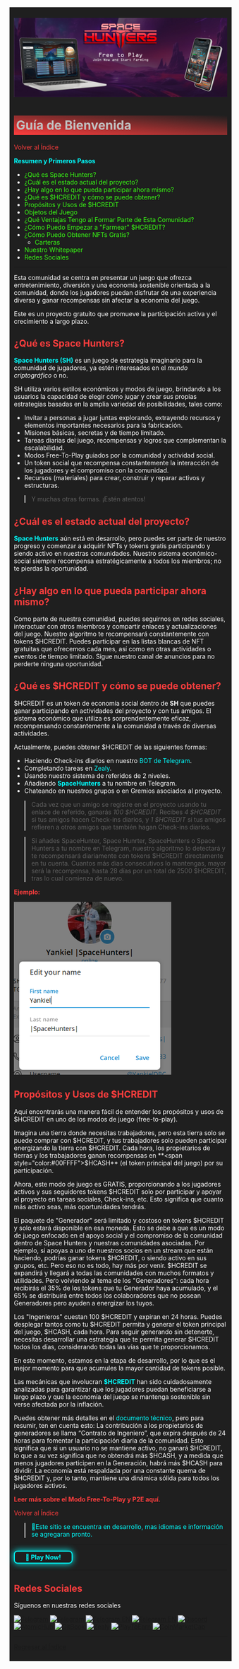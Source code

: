 <div style="background-color:#1F1F1F; padding:10px; color:#FFFFFF;">

![Space Hunters: Reborn](../../../static/img/SH_Banner.jpg)

# <div style="background: linear-gradient(185deg, #1F1F1F, #FF3D3D); padding: 5px; color: #FFFFFF;"><span style="color:#C0C0C0">Guía de Bienvenida</span></div>

[<span style="color:#FF3D3D">Volver al Índice](../00-index.md)

**<span style="color:#00FFFF">Resumen y Primeros Pasos**

  - [<span style="color:#39FF14">¿Qué es Space Hunters?](#what-is-space-hunters)
  - [<span style="color:#39FF14">¿Cuál es el estado actual del proyecto?](#what-is-the-current-state-of-the-project)
  - [<span style="color:#39FF14">¿Hay algo en lo que pueda participar ahora mismo?](#is-there-anything-i-can-participate-in-right-now)
  - [<span style="color:#39FF14">¿Qué es $HCREDIT y cómo se puede obtener?](#what-is-hcredit-and-how-can-it-be-obtained)
  - [<span style="color:#39FF14">Propósitos y Usos de $HCREDIT](#purposes-and-uses-of-hcredit)
  - [<span style="color:#39FF14">Objetos del Juego](#game-items)
  - [<span style="color:#39FF14">¿Qué Ventajas Tengo al Formar Parte de Esta Comunidad?](#what-advantages-do-i-have-by-being-part-of-this-community)
  - [<span style="color:#39FF14">¿Cómo Puedo Empezar a "Farmear" $HCREDIT?](#how-can-i-start-farming-hcredit)
  - [<span style="color:#39FF14">¿Cómo Puedo Obtener NFTs Gratis?](#how-can-i-obtain-free-nfts)
    - [<span style="color:#39FF14">Carteras](#wallets)
  - [<span style="color:#39FF14">Nuestro Whitepaper](#our-whitepaper)
  - [<span style="color:#39FF14">Redes Sociales](#social-media)

<hr style="border-color:#C0C0C0;"/>

Esta comunidad se centra en presentar un juego que ofrezca entretenimiento, diversión y una economía sostenible orientada a la comunidad, donde los jugadores puedan disfrutar de una experiencia diversa y ganar recompensas sin afectar la economía del juego.

Este es un proyecto gratuito que promueve la participación activa y el crecimiento a largo plazo.

## <span style="color:#FF3D3D">¿Qué es Space Hunters?

**<span style="color:#00FFFF">Space Hunters (SH)** es un juego de estrategia imaginario para la comunidad de jugadores, ya estén interesados en el *mundo criptográfico* o no.

SH utiliza varios estilos económicos y modos de juego, brindando a los usuarios la capacidad de elegir cómo jugar y crear sus propias estrategias basadas en la amplia variedad de posibilidades, tales como:
* Invitar a personas a jugar juntas explorando, extrayendo recursos y elementos importantes necesarios para la fabricación.
* Misiones básicas, secretas y de tiempo limitado.
* Tareas diarias del juego, recompensas y logros que complementan la escalabilidad.
* Modos Free-To-Play guiados por la comunidad y actividad social.
* Un token social que recompensa constantemente la interacción de los jugadores y el compromiso con la comunidad.
* Recursos (materiales) para crear, construir y reparar activos y estructuras.

> Y muchas otras formas. ¡Estén atentos!

## <span style="color:#FF3D3D">¿Cuál es el estado actual del proyecto?

**<span style="color:#00FFFF">Space Hunters** aún está en desarrollo, pero puedes ser parte de nuestro progreso y comenzar a adquirir NFTs y tokens gratis participando y siendo activo en nuestras comunidades. Nuestro sistema económico-social siempre recompensa estratégicamente a todos los miembros; no te pierdas la oportunidad.

## <span style="color:#FF3D3D">¿Hay algo en lo que pueda participar ahora mismo?

Como parte de nuestra comunidad, puedes seguirnos en redes sociales, interactuar con otros miembros y compartir enlaces y actualizaciones del juego. Nuestro algoritmo te recompensará constantemente con tokens $HCREDIT. Puedes participar en las listas blancas de NFT gratuitas que ofrecemos cada mes, así como en otras actividades o eventos de tiempo limitado. Sigue nuestro canal de anuncios para no perderte ninguna oportunidad.

## <span style="color:#FF3D3D">¿Qué es $HCREDIT y cómo se puede obtener?

$HCREDIT es un token de economía social dentro de **SH** que puedes ganar participando en actividades del proyecto y con tus amigos. El sistema económico que utiliza es sorprendentemente eficaz, recompensando constantemente a la comunidad a través de diversas actividades.

Actualmente, puedes obtener $HCREDIT de las siguientes formas:
* Haciendo Check-ins diarios en nuestro [<span style="color:#00FFFF">BOT de Telegram](https://t.me/SpaceHuntersBot?start=NK1Y6ST3).
* Completando tareas en [<span style="color:#00FFFF">Zealy](https://zealy.io/cw/spacehuntersthereborn/invite/UroI4c6fhtB3SX65siHBX).
* Usando nuestro sistema de referidos de 2 niveles.
* Añadiendo **<span style="color:#00FFFF">SpaceHunters** a tu nombre en Telegram.
* Chateando en nuestros grupos o en Gremios asociados al proyecto.

> Cada vez que un amigo se registre en el proyecto usando tu enlace de referido, ganarás *100 $HCREDIT*. Recibes *4 $HCREDIT* si tus amigos hacen Check-ins diarios, y *1 $HCREDIT* si tus amigos refieren a otros amigos que también hagan Check-ins diarios.

> Si añades SpaceHunter, Space Hunrter, SpaceHunters o Space Hunters a tu nombre en Telegram, nuestro algoritmo lo detectará y te recompensará diariamente con tokens $HCREDIT directamente en tu cuenta. Cuantos más días consecutivos lo mantengas, mayor será la recompensa, hasta 28 días por un total de 2500 $HCREDIT, tras lo cual comienza de nuevo.

**<span style="color:#FF3D3D">Ejemplo:**

![alt text](../../../static/img/image.png)

## <span style="color:#FF3D3D">Propósitos y Usos de $HCREDIT

Aquí encontrarás una manera fácil de entender los propósitos y usos de $HCREDIT en uno de los modos de juego (free-to-play).

Imagina una tierra donde necesitas trabajadores, pero esta tierra solo se puede comprar con $HCREDIT, y tus trabajadores solo pueden participar energizando la tierra con $HCREDIT. Cada hora, los propietarios de tierras y los trabajadores ganan recompensas en **<span style="color:#00FFFF">$HCASH** (el token principal del juego) por su participación.

Ahora, este modo de juego es GRATIS, proporcionando a los jugadores activos y sus seguidores tokens $HCREDIT solo por participar y apoyar el proyecto en tareas sociales, Check-ins, etc. Esto significa que cuanto más activo seas, más oportunidades tendrás.

El paquete de "Generador" será limitado y costoso en tokens $HCREDIT y solo estará disponible en esa moneda. Esto se debe a que es un modo de juego enfocado en el apoyo social y el compromiso de la comunidad dentro de Space Hunters y nuestras comunidades asociadas. Por ejemplo, si apoyas a uno de nuestros socios en un stream que están haciendo, podrías ganar tokens $HCREDIT, o siendo activo en sus grupos, etc. Pero eso no es todo, hay más por venir. $HCREDIT se expandirá y llegará a todas las comunidades con muchos formatos y utilidades. Pero volviendo al tema de los "Generadores": cada hora recibirás el 35% de los tokens que tu Generador haya acumulado, y el 65% se distribuirá entre todos los colaboradores que no posean Generadores pero ayuden a energizar los tuyos.

Los "Ingenieros" cuestan 100 $HCREDIT y expiran en 24 horas. Puedes desplegar tantos como tu $HCREDIT permita y generar el token principal del juego, $HCASH, cada hora. Para seguir generando sin detenerte, necesitas desarrollar una estrategia que te permita generar $HCREDIT todos los días, considerando todas las vías que te proporcionamos.

En este momento, estamos en la etapa de desarrollo, por lo que es el mejor momento para que acumules la mayor cantidad de tokens posible.

Las mecánicas que involucran **<span style="color:#00FFFF">$HCREDIT** han sido cuidadosamente analizadas para garantizar que los jugadores puedan beneficiarse a largo plazo y que la economía del juego se mantenga sostenible sin verse afectada por la inflación.

Puedes obtener más detalles en el [<span style="color:#00FFFF">documento técnico](https://spaceheroes.gitbook.io/space-hunters), pero para resumir, ten en cuenta esto: La contribución a los propietarios de generadores se llama “Contrato de Ingeniero”, que expira después de 24 horas para fomentar la participación diaria de la comunidad. Esto significa que si un usuario no se mantiene activo, no ganará $HCREDIT, lo que a su vez significa que no obtendrá más $HCASH, y a medida que menos jugadores participen en la Generación, habrá más $HCASH para dividir. La economía está respaldada por una constante quema de $HCREDIT y, por lo tanto, mantiene una dinámica sólida para todos los jugadores activos.

[**<span style="color:#FF3D3D">Leer más sobre el Modo Free-To-Play y P2E aquí.**](https://spacehunters.gitbook.io/space-hunters)

[<span style="color:#FF3D3D">Volver al Índice](../00-index.md)

> <span style="color:#00FFFF"> 🔧Este sitio se encuentra en desarrollo, mas idiomas e información se agregaran pronto.</span>
<hr>
<a href="https://spacehunters.online" style="text-decoration:none;">
  <div style="display:inline-block; padding:4px 24px; background-color:#1F1F1F; color:#00FFFF; border: 2px solid #00FFFF; border-radius:8px; font-weight:bold; box-shadow: 0px 0px 15px #00FFFF; transition: background-color 0.3s, box-shadow 0.3s;">
    🚀 Play Now!
  </div>
</a>

<style>
  a:hover div {
    background-color: #00FFFF;
    color: #1F1F1F;
    box-shadow: 0px 0px 25px #00FFFF;
  }
</style>
****
## <span style="color:#FF3D3D">Redes Sociales
Síguenos en nuestras redes sociales

[![Telegram](https://img.shields.io/badge/Telegram-BOT-26A5E4?style=plastic&logo=telegram)](https://t.me/SpaceHuntersBot)
[![Telegram](https://img.shields.io/badge/Telegram-Announcements-26A5E4?style=plastic&logo=telegram)](https://t.me/spacehuntersnews)
[![Telegram EN](https://img.shields.io/badge/Telegram-Chat%20ENG-2CA5E0?style=plastic&logo=telegram)](https://t.me/spacehunterss)
[![Telegram EN](https://img.shields.io/badge/Telegram-Chat%20ESP-2CA5E0?style=plastic&logo=telegram)](https://t.me/shspanish)
[![Discord](https://img.shields.io/badge/Discord-Space%20Hunters-7289DA?style=plastic&logo=discord)](https://discord.gg/wpmzyJM9xb)
[![AtomicHub](https://img.shields.io/badge/AtomicHub-Space%20Hunters-EE474C?style=plastic&logo=atomichub)](https://wax.atomichub.io/explorer/collection/wax-mainnet/spacehunterz)
[![GitBook](https://img.shields.io/badge/GitBook-Space%20Hunters-7A8089?style=plastic&logo=gitbook)](https://spaceheroes.gitbook.io/space-hunters)
[![Zealy](https://img.shields.io/badge/Zealy-Space%20Hunters-FF69B4?style=plastic&logo=zealy)](https://zealy.io/cw/spacehuntersthereborn/invite/UroI4c6fhtB3SX65siHBX)
[![PlayToEarn](https://img.shields.io/badge/PlayToEarn-Space%20Hunters-34C759?style=plastic&logo=playtoearn)](https://playtoearn.com/blockchaingame/space-hunters-the-reborn?rel=search)
[![CoinMarketCap](https://img.shields.io/badge/CoinMarketCap-NFTSpaceHunters-03C9A9?style=plastic&logo=coinmarketcap)](https://coinmarketcap.com/community/profile/nftspacehunters/)


****

[Regresar al Índice](../00-index.md)
